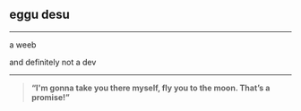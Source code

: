 ## eggu desu
---
a weeb

and definitely not a dev
***
>**“I'm gonna take you there myself, fly you to the moon. That’s a promise!”**


